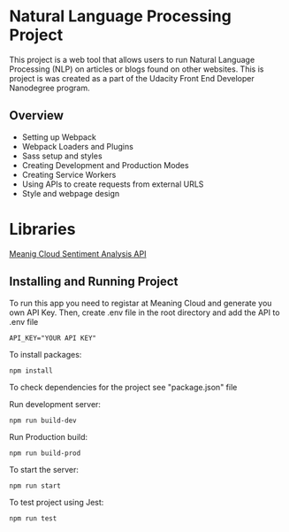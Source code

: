
<h1>Natural Language Processing Project</h1>
This project is a web tool that allows users to run Natural Language Processing (NLP) on articles or blogs found on other websites.
This is project is was created as a part of the Udacity Front End Developer Nanodegree program.


## Overview
<ul>
  <li>Setting up Webpack</li>
  <li>Webpack Loaders and Plugins</li>
  <li>Sass setup and styles</li>
  <li>Creating Development and Production Modes</li>
  <li>Creating Service Workers</li>
  <li>Using APIs to create requests from external URLS</li>
  <li>Style and webpage design</li>
</ul>

# Libraries
<a href="https://www.meaningcloud.com/developer/sentiment-analysis">Meanig Cloud Sentiment Analysis API</a>

## Installing and Running Project
To run this app you need to registar at Meaning Cloud and generate you own API Key. 
Then, create .env file in the root directory and add the API to .env file
```
API_KEY="YOUR API KEY"
```

To install packages:
``` 
npm install
```
To check dependencies for the project see "package.json" file

Run development server:
```
npm run build-dev
```
Run Production build:
```
npm run build-prod
```
To start the server:
```
npm run start
```
To test project using Jest:
```
npm run test
```
